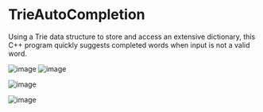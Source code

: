# TrieAutoCompletion
Using a Trie data structure to store and access an extensive dictionary, this C++ program quickly suggests completed words when input is not a valid word.

![image](https://github.com/user-attachments/assets/e05281ed-013f-4ab7-b8d3-2fa1ad8b5607)
![image](https://github.com/user-attachments/assets/a6d4de0c-b26d-419c-a413-d71c981dfbd0)

![image](https://github.com/user-attachments/assets/f7d356da-15f3-4daf-8f07-627c125c24f5)

![image](https://github.com/user-attachments/assets/766e3b21-119c-4f8c-b948-54760c93523d)
